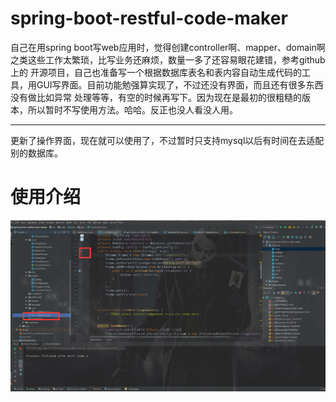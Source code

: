 # spring-boot-restful-code-maker

自己在用spring boot写web应用时，觉得创建controller啊、mapper、domain啊之类这些工作太繁琐，比写业务还麻烦，数量一多了还容易眼花建错，参考github上的
开源项目，自己也准备写一个根据数据库表名和表内容自动生成代码的工具，用GUI写界面。目前功能勉强算实现了，不过还没有界面，而且还有很多东西没有做比如异常
处理等等，有空的时候再写下。因为现在是最初的很粗糙的版本，所以暂时不写使用方法。哈哈。反正也没人看没人用。

---------------------------------------------------------------------------------------------------

更新了操作界面，现在就可以使用了，不过暂时只支持mysql以后有时间在去适配别的数据库。

# 使用介绍

![图片1](https://github.com/JmIsMe/spring-boot-restful-code-maker/blob/master/img/1.jpg)
